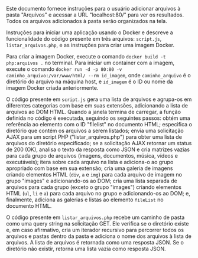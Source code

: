 Este documento fornece instruções para o usuário adicionar arquivos à pasta "Arquivos" e acessar a URL "localhost:80/" para ver os resultados. Todos os arquivos adicionados à pasta serão organizados na tela.

Instruções para iniciar uma aplicação usando o Docker e descreve a funcionalidade do código presente em três arquivos: `script.js`, `listar_arquivos.php`, e as instruções para criar uma imagem Docker.

Para criar a imagem Docker, execute o comando `docker build -t php:arquivos .` no terminal. Para iniciar um container com a imagem, execute o comando `docker run -d -p 80:80 -v caminho_arquivo:/var/www/html/ --rm id_imagem`, onde `caminho_arquivo` é o diretório do arquivo na máquina host, e `id_imagem` é o ID ou nome da imagem Docker criada anteriormente.

O código presente em `script.js` gera uma lista de arquivos e agrupa-os em diferentes categorias com base em suas extensões, adicionando a lista de arquivos ao DOM HTML. Quando a janela termina de carregar, a função definida no código é executada, seguindo os seguintes passos: obtém uma referência ao elemento com o ID "filelist" no documento HTML; especifica o diretório que contém os arquivos a serem listados; envia uma solicitação AJAX para um script PHP ("listar_arquivos.php") para obter uma lista de arquivos do diretório especificado; se a solicitação AJAX retornar um status de 200 (OK), analisa o texto da resposta como JSON e cria matrizes vazias para cada grupo de arquivos (imagens, documentos, música, vídeos e executáveis); itera sobre cada arquivo na lista e adiciona-o ao grupo apropriado com base em sua extensão; cria uma galeria de imagens criando elementos HTML (`div`, `a` e `img`) para cada arquivo de imagem no grupo "images" e adicionando-os ao DOM; cria uma lista separada de arquivos para cada grupo (exceto o grupo "images") criando elementos HTML (`ul`, `li` e `a`) para cada arquivo no grupo e adicionando-os ao DOM; e, finalmente, adiciona as galerias e listas ao elemento `fileList` no documento HTML.

O código presente em `listar_arquivos.php` recebe um caminho de pasta como uma query string na solicitação GET. Ele verifica se o diretório existe e, em caso afirmativo, cria um iterador recursivo para percorrer todos os arquivos e pastas dentro da pasta e adiciona o nome dos arquivos à lista de arquivos. A lista de arquivos é retornada como uma resposta JSON. Se o diretório não existir, retorna uma lista vazia como resposta JSON.

